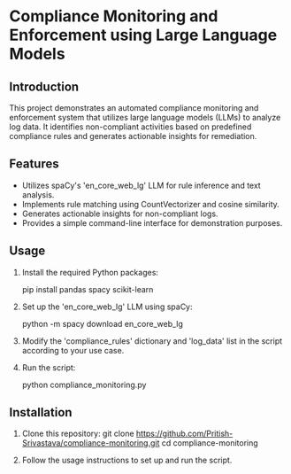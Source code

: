 # Compliance Monitoring and Enforcement using Large Language Models

## Introduction
This project demonstrates an automated compliance monitoring and enforcement system that utilizes large language models (LLMs) to analyze log data. It identifies non-compliant activities based on predefined compliance rules and generates actionable insights for remediation.

## Features
- Utilizes spaCy's 'en_core_web_lg' LLM for rule inference and text analysis.
- Implements rule matching using CountVectorizer and cosine similarity.
- Generates actionable insights for non-compliant logs.
- Provides a simple command-line interface for demonstration purposes.

## Usage
1. Install the required Python packages:

   pip install pandas spacy scikit-learn

2. Set up the 'en_core_web_lg' LLM using spaCy:

   python -m spacy download en_core_web_lg

3. Modify the 'compliance_rules' dictionary and 'log_data' list in the script according to your use case.

4. Run the script:

   python compliance_monitoring.py

## Installation
1. Clone this repository:
        git clone https://github.com/Pritish-Srivastava/compliance-monitoring.git
        cd compliance-monitoring

2. Follow the usage instructions to set up and run the script.


